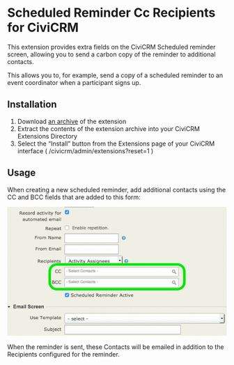 # Scheduled Reminder Cc Recipients for CiviCRM #

This extension provides extra fields on the CiviCRM Scheduled reminder screen,
allowing you to send a carbon copy of the reminder to additional contacts.

This allows you to, for example, send a copy of a scheduled reminder to an event
coordinator when a participant signs up.

## Installation ##

1. Download [an archive](https://github.com/agileware/au.com.agileware.ewayrecurring/archive/master.zip)
   of the extension
2. Extract the contents of the extension archive into your CiviCRM Extensions
   Directory
3. Select the “Install” button from the Extensions page of your CiviCRM
   interface ( /civicrm/admin/extensions?reset=1 )


## Usage ##

When creating a new scheduled reminder, add additional contacts using the CC and
BCC fields that are added to this form:

![](scheduledccrecipients.png)

When the reminder is sent, these Contacts will be emailed in addition to the
Recipients configured for the reminder.
